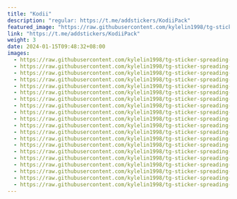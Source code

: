```yaml
---
title: "Kodii"
description: "regular: https://t.me/addstickers/KodiiPack"
featured_image: "https://raw.githubusercontent.com/kylelin1998/tg-sticker-spreading-worldwide-images/main/img/5c4b7b54-5154-476c-8e0a-4df3d8599963.jpg"
link: "https://t.me/addstickers/KodiiPack"
weight: 3
date: 2024-01-15T09:48:32+08:00
images:
  - https://raw.githubusercontent.com/kylelin1998/tg-sticker-spreading-worldwide-images/main/img/5c4b7b54-5154-476c-8e0a-4df3d8599963.jpg
  - https://raw.githubusercontent.com/kylelin1998/tg-sticker-spreading-worldwide-images/main/img/47fb18e7-b87c-4b41-85e0-c9c5aace00e4.jpg
  - https://raw.githubusercontent.com/kylelin1998/tg-sticker-spreading-worldwide-images/main/img/f18f427c-0fd1-440f-be42-1ffe45a4b3f5.jpg
  - https://raw.githubusercontent.com/kylelin1998/tg-sticker-spreading-worldwide-images/main/img/84566f43-d522-4e74-b98e-09f18dadce22.jpg
  - https://raw.githubusercontent.com/kylelin1998/tg-sticker-spreading-worldwide-images/main/img/0a027b7a-3708-4c8d-8ee4-8d2cd769f3c5.jpg
  - https://raw.githubusercontent.com/kylelin1998/tg-sticker-spreading-worldwide-images/main/img/65748aaa-dc4c-452a-a11d-82906be391a9.jpg
  - https://raw.githubusercontent.com/kylelin1998/tg-sticker-spreading-worldwide-images/main/img/2b1b5b78-2660-4ff3-b0f3-eb9720576b33.jpg
  - https://raw.githubusercontent.com/kylelin1998/tg-sticker-spreading-worldwide-images/main/img/23c1c55e-1281-43f9-8477-dca054c8663e.jpg
  - https://raw.githubusercontent.com/kylelin1998/tg-sticker-spreading-worldwide-images/main/img/98f840d4-b2e8-49d0-a371-49f8435d9d24.jpg
  - https://raw.githubusercontent.com/kylelin1998/tg-sticker-spreading-worldwide-images/main/img/8e8ed335-a8dc-4625-b9b6-232965b0fb39.jpg
  - https://raw.githubusercontent.com/kylelin1998/tg-sticker-spreading-worldwide-images/main/img/04febcc0-bd2b-4610-8584-eaed577eda92.jpg
  - https://raw.githubusercontent.com/kylelin1998/tg-sticker-spreading-worldwide-images/main/img/88a06022-2c4f-4206-8020-9ceefb502176.jpg
  - https://raw.githubusercontent.com/kylelin1998/tg-sticker-spreading-worldwide-images/main/img/b9ba0d70-681e-4287-8a99-14a52bc2e50f.jpg
  - https://raw.githubusercontent.com/kylelin1998/tg-sticker-spreading-worldwide-images/main/img/721c7375-3e55-41f3-825a-599b2e56babd.jpg
  - https://raw.githubusercontent.com/kylelin1998/tg-sticker-spreading-worldwide-images/main/img/c771ac6b-6a22-451b-b62b-3811f28ac7ae.jpg
  - https://raw.githubusercontent.com/kylelin1998/tg-sticker-spreading-worldwide-images/main/img/2d9a9a82-dcf9-41b7-bce8-7bfc5d4decac.jpg
  - https://raw.githubusercontent.com/kylelin1998/tg-sticker-spreading-worldwide-images/main/img/8240235c-0367-41ca-b16f-0fa3f2537a6a.jpg
  - https://raw.githubusercontent.com/kylelin1998/tg-sticker-spreading-worldwide-images/main/img/6f131f62-91d2-4b74-9483-a14ef012cf7b.jpg
  - https://raw.githubusercontent.com/kylelin1998/tg-sticker-spreading-worldwide-images/main/img/df758d9f-144c-49c3-a954-4d1b9434a0b4.jpg
  - https://raw.githubusercontent.com/kylelin1998/tg-sticker-spreading-worldwide-images/main/img/3317ba1d-6068-4d5a-8452-44090f696c12.jpg
---
```

